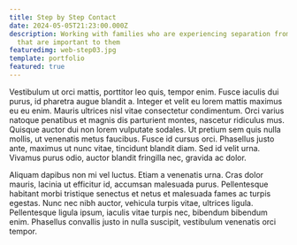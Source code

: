 ```yaml
---
title: Step by Step Contact
date: 2024-05-05T21:23:00.000Z
description: Working with families who are experiencing separation from people
  that are important to them
featuredimg: web-step03.jpg
template: portfolio
featured: true
---
```

Vestibulum ut orci mattis, porttitor leo quis, tempor enim. Fusce iaculis dui purus, id pharetra augue blandit a. Integer et velit eu lorem mattis maximus eu eu enim. Mauris ultrices nisl vitae consectetur condimentum. Orci varius natoque penatibus et magnis dis parturient montes, nascetur ridiculus mus. Quisque auctor dui non lorem vulputate sodales. Ut pretium sem quis nulla mollis, ut venenatis metus faucibus. Fusce id cursus orci. Phasellus justo ante, maximus ut nunc vitae, tincidunt blandit diam. Sed id velit urna. Vivamus purus odio, auctor blandit fringilla nec, gravida ac dolor.

Aliquam dapibus non mi vel luctus. Etiam a venenatis urna. Cras dolor mauris, lacinia ut efficitur id, accumsan malesuada purus. Pellentesque habitant morbi tristique senectus et netus et malesuada fames ac turpis egestas. Nunc nec nibh auctor, vehicula turpis vitae, ultrices ligula. Pellentesque ligula ipsum, iaculis vitae turpis nec, bibendum bibendum enim. Phasellus convallis justo in nulla suscipit, vestibulum venenatis orci tempor.
